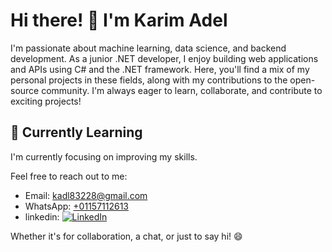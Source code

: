 # Hi there! 👋 I'm Karim Adel

I'm passionate about machine learning, data science, and backend development. As a junior .NET developer, I enjoy building web applications and APIs using C# and the .NET framework. Here, you'll find a mix of my personal projects in these fields, along with my contributions to the open-source community. I'm always eager to learn, collaborate, and contribute to exciting projects!

## 🌱 Currently Learning

I'm currently focusing on improving my skills.

Feel free to reach out to me:

- Email: [kadl83228@gmail.com](mailto:kadl83228@gmail.com)
- WhatsApp: [+01157112613](https://wa.me/01157112613)
- linkedin: [![LinkedIn](https://img.shields.io/badge/-LinkedIn-blue?style=flat-square&logo=linkedin&logoColor=white&link=Your-LinkedIn-Profile-Link)](https://www.linkedin.com/in/karim-adel-79b9201bb/)

Whether it's for collaboration, a chat, or just to say hi! 😄


